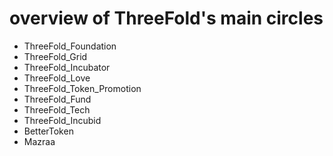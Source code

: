 # overview of ThreeFold's main circles

  - ThreeFold_Foundation
  - ThreeFold_Grid
  - ThreeFold_Incubator
  - ThreeFold_Love
  - ThreeFold_Token_Promotion
  - ThreeFold_Fund
  - ThreeFold_Tech
  - ThreeFold_Incubid
  - BetterToken
  - Mazraa
